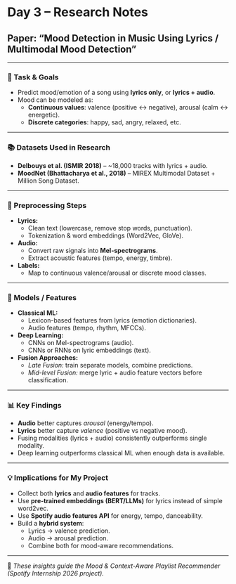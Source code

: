 # Day 3 – Research Notes  
## Paper: “Mood Detection in Music Using Lyrics / Multimodal Mood Detection”  

---

### 🎯 Task & Goals
- Predict mood/emotion of a song using **lyrics only**, or **lyrics + audio**.
- Mood can be modeled as:
  - **Continuous values**: valence (positive ↔ negative), arousal (calm ↔ energetic).  
  - **Discrete categories**: happy, sad, angry, relaxed, etc.  

---

### 📚 Datasets Used in Research
- **Delbouys et al. (ISMIR 2018)** – ~18,000 tracks with lyrics + audio.  
- **MoodNet (Bhattacharya et al., 2018)** – MIREX Multimodal Dataset + Million Song Dataset.  

---

### 🔧 Preprocessing Steps
- **Lyrics:**  
  - Clean text (lowercase, remove stop words, punctuation).  
  - Tokenization & word embeddings (Word2Vec, GloVe).  
- **Audio:**  
  - Convert raw signals into **Mel-spectrograms**.  
  - Extract acoustic features (tempo, energy, timbre).  
- **Labels:**  
  - Map to continuous valence/arousal or discrete mood classes.  

---

### 🧠 Models / Features
- **Classical ML:**  
  - Lexicon-based features from lyrics (emotion dictionaries).  
  - Audio features (tempo, rhythm, MFCCs).  
- **Deep Learning:**  
  - CNNs on Mel-spectrograms (audio).  
  - CNNs or RNNs on lyric embeddings (text).  
- **Fusion Approaches:**  
  - *Late Fusion:* train separate models, combine predictions.  
  - *Mid-level Fusion:* merge lyric + audio feature vectors before classification.  

---

### 📊 Key Findings
- **Audio** better captures *arousal* (energy/tempo).  
- **Lyrics** better capture *valence* (positive vs negative mood).  
- Fusing modalities (lyrics + audio) consistently outperforms single modality.  
- Deep learning outperforms classical ML when enough data is available.  

---

### 💡 Implications for My Project
- Collect both **lyrics** and **audio features** for tracks.  
- Use **pre-trained embeddings (BERT/LLMs)** for lyrics instead of simple word2vec.  
- Use **Spotify audio features API** for energy, tempo, danceability.  
- Build a **hybrid system**:  
  - Lyrics → valence prediction.  
  - Audio → arousal prediction.  
  - Combine both for mood-aware recommendations.  

---

📌 *These insights guide the Mood & Context-Aware Playlist Recommender (Spotify Internship 2026 project).*  
